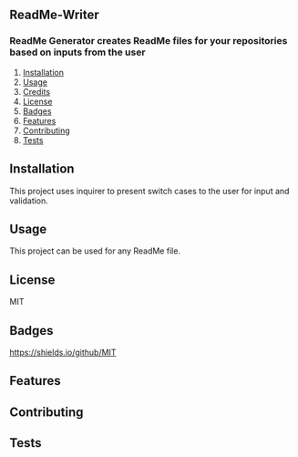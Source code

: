 
## ReadMe-Writer
 
### ReadMe Generator creates ReadMe files for your repositories based on inputs from the user
 
1. [Installation](#installation)
2. [Usage](#usage)
3. [Credits](#credits)
4. [License](#license)
5. [Badges](#badges)
6. [Features](#features)
7. [Contributing](#contributing)
8. [Tests](#tests)

## Installation
This project uses inquirer to present switch cases to the user for input and validation. 

## Usage
This project can be used for any ReadMe file. 

## License
MIT

## Badges
https://shields.io/github/MIT

## Features

## Contributing

## Tests
